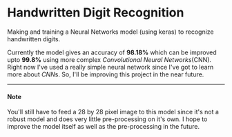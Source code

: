 # Handwritten Digit Recognition

Making and training a Neural Networks model (using keras) to recognize handwritten digits.

Currently the model gives an accuracy of **98.18%** which can be improved upto **99.8%** using more complex *Convolutional Neural
Networks*(CNN). Right now I've used a really simple neural network since I've got to learn more about *CNN*s. So, I'll be improving 
this project in the near future.

***

#### Note

You'll still have to feed a 28 by 28 pixel image to this model since it's not a robust model and does very little pre-processing
on it's own. I hope to improve the model itself as well as the pre-processing in the future.
